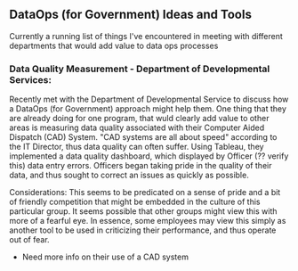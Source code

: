 ## DataOps (for Government) Ideas and Tools

Currently a running list of things I've encountered in meeting with different departments that would add value to data ops processes

### Data Quality Measurement - Department of Developmental Services:
Recently met with the Department of Developmental Service to discuss how a DataOps (for Government) approach might help them. One thing that they are already doing for one program, that wuld clearly add value to other areas is measuring data quality associated with their Computer Aided Dispatch (CAD) System. "CAD systems are all about speed" according to the IT Director, thus data quality can often suffer. Using Tableau, they implemented a data quality dashboard, which displayed by Officer (?? verify this) data entry errors. Officers began taking pride in the quality of their data, and thus sought to correct an issues as quickly as possible.

Considerations: This seems to be predicated on a sense of pride and a bit of friendly competition that might be embedded in the culture of this particular group. It seems possible that other groups might view this with more of a fearful eye. In essence, some employees may view this simply as another tool to be used in criticizing their performance, and thus operate out of fear.
+ Need more info on their use of a CAD system
